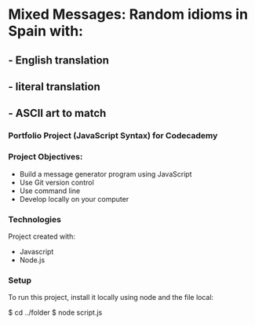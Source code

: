 # Mixed Messages: Random idioms in Spain with:
## - English translation
## - literal translation
## - ASCII art to match

### Portfolio Project (JavaScript Syntax) for Codecademy
### Project Objectives:
- Build a message generator program using JavaScript
- Use Git version control
- Use command line
- Develop locally on your computer

### Technologies
Project created with: 
- Javascript
- Node.js

### Setup
To run this project, install it locally using node and the file local:

$ cd ../folder
$ node script.js

